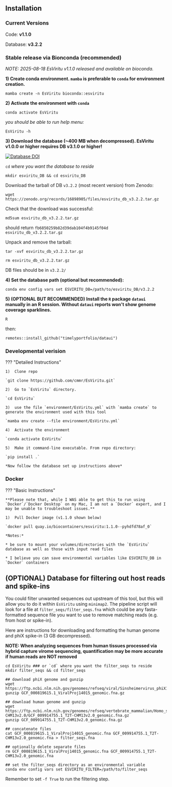 ## Installation

### Current Versions

Code: **v1.1.0**

Database: **v3.2.2**


### Stable release via Bionconda (recommended)

*NOTE: 2025-08-18 EsViritu v1.1.0 released and available on bioconda.*

**1)  Create conda environment. `mamba` is preferable to `conda` for environment creation.**

`mamba create -n EsViritu bioconda::esviritu`

**2)  Activate the environment with `conda`**

`conda activate EsViritu`

*you should be able to run help menu:*

`EsViritu -h`

**3)  Download the database (\~400 MB when decompressed). EsViritu v1.0.0 or higher requires DB v3.1.0 or higher!**

[![Database DOI](https://zenodo.org/badge/DOI/10.5281/zenodo.16898905.svg)](https://doi.org/10.5281/zenodo.16898905)

`cd` *where you want the database to reside*

`mkdir esviritu_DB && cd esviritu_DB`

Download the tarball of DB `v3.2.2` (most recent version) from Zenodo:

`wget https://zenodo.org/records/16898905/files/esviritu_db_v3.2.2.tar.gz`

Check that the download was successful:

`md5sum esviritu_db_v3.2.2.tar.gz`

should return `fb6850259b82d39dab104f4b9145f04d  esviritu_db_v3.2.2.tar.gz`

Unpack and remove the tarball:

`tar -xvf esviritu_db_v3.2.2.tar.gz`

`rm esviritu_db_v3.2.2.tar.gz`

DB files should be in `v3.2.2/`

**4)  Set the database path (optional but recommended):**

`conda env config vars set ESVIRITU_DB=/path/to/esviritu_DB/v3.2.2`

**5)  (OPTIONAL BUT RECOMMENDED) Install the `R` package `dataui` manually in an R session. Without `dataui` reports won't show genome coverage sparklines.**

`R`

then:

`remotes::install_github("timelyportfolio/dataui")`

### Developmental verision
??? "Detailed Instructions"
    
    1)  Clone repo
    
    `git clone https://github.com/cmmr/EsViritu.git`
    
    2)  Go to `EsViritu` directory.
    
    `cd EsViritu`
    
    3)  use the file `environment/EsViritu.yml` with `mamba create` to generate the environment used with this tool
    
    `mamba env create --file environment/EsViritu.yml`
    
    4)  Activate the environment
    
    `conda activate EsViritu`
    
    5)  Make it command-line executable. From repo directory:
    
    `pip install .`
    
    *Now follow the database set up instructions above*


### Docker
??? "Basic Instructions"
    
    **Please note that, while I WAS able to get this to run using `Docker`/`Docker Desktop` on my Mac, I am not a `Docker` expert, and I may be unable to troubleshoot issues.**
    
    1)  Pull Docker image (v1.1.0 shown below)
    
    `docker pull quay.io/biocontainers/esviritu:1.1.0--pyhdfd78af_0`

    *Notes:* 
    
    * be sure to mount your volumes/directories with the `EsViritu` database as well as those with input read files 
    
    * I believe you can save environmental variables like ESVIRITU_DB in `Docker` containers


## (OPTIONAL) Database for filtering out host reads and spike-ins

You could filter unwanted sequences out upstream of this tool, but this will allow you to do it within `EsViritu` using `minimap2`. The pipeline script will look for a file at `filter_seqs/filter_seqs.fna` which could be any fasta-formatted sequence file you want to use to remove matching reads (e.g. from host or spike-in).

Here are instructions for downloading and formatting the human genome and phiX spike-in (3 GB decompressed).

**NOTE: When analyzing sequences from human tissues processed via hybrid capture virome sequencing, quantification may be more accurate if human reads are NOT removed**

```
cd EsViritu ### or `cd` where you want the filter_seqs to reside
mkdir filter_seqs && cd filter_seqs

## download phiX genome and gunzip
wget https://ftp.ncbi.nlm.nih.gov/genomes/refseq/viral/Sinsheimervirus_phiX174/latest_assembly_versions/GCF_000819615.1_ViralProj14015/GCF_000819615.1_ViralProj14015_genomic.fna.gz
gunzip GCF_000819615.1_ViralProj14015_genomic.fna.gz

## download human genome and gunzip
wget https://ftp.ncbi.nlm.nih.gov/genomes/refseq/vertebrate_mammalian/Homo_sapiens/latest_assembly_versions/GCF_009914755.1_T2T-CHM13v2.0/GCF_009914755.1_T2T-CHM13v2.0_genomic.fna.gz
gunzip GCF_009914755.1_T2T-CHM13v2.0_genomic.fna.gz

## concatenate files
cat GCF_000819615.1_ViralProj14015_genomic.fna GCF_009914755.1_T2T-CHM13v2.0_genomic.fna > filter_seqs.fna

## optionally delete separate files
rm GCF_000819615.1_ViralProj14015_genomic.fna GCF_009914755.1_T2T-CHM13v2.0_genomic.fna

## set the filter_seqs directory as an environmental variable
conda env config vars set ESVIRITU_FILTER=/path/to/filter_seqs
```

Remember to set `-f True` to run the filtering step.
